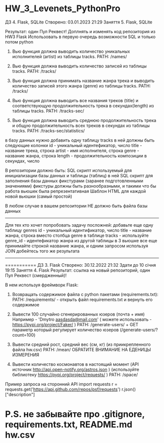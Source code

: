# HW_3_Levenets_PythonPro
ДЗ 4. Flask, SQLite
Створено: 03.01.2023 21:29
Заняття 5. Flask, SQLite

Результат: один Пул Реквест! Доплнять и изменять код репозитория из HW3 Flask
Использовать в первую очередь возможности SQL и только потом python

1. Вью функция должна выводить количество уникальных исполнителей (artist) из таблицы tracks.
PATH: /names/

2. Вью функция должна выводить количество записей из таблицы tracks.
PATH: /tracks/

3. Вью функция должна принимать название жанра трека и выводить количество записей этого жанра (genre) из таблицы tracks.
PATH: /tracks/<genre>

4. Вью функция должна выводить все названия треков (title) и соответствующую продолжительность трека в секундах(length) из таблицы tracks.
PATH: /tracks-sec/

5. Вью функция должна выводить среднюю продолжительность трека и общую продолжительность всех треков в секундах из таблицы tracks.
PATH: /tracks-sec/statistics/

в базу данных нужно добавить одну таблицу tracks
в ней должны быть следующие колонки
id - уникальный идентефикатор, число
title - название трека, строка
artist - имя исполнителя, строка
genre - название жанра, строка
length - продолжительность композиции в секундах, число


В репозитории должно быть:
SQL скрипт используемый для инициализации базы данных и таблицы (таблиц) в ней
SQL скрипт для заполнения базы данных фикстурами (заранее подготовленными значениями)
фикстуры должны быть разнообразными, и такими что бы работа вьюшек была репрезентативная
Шаблон HTML для каждой новой вьюшки (самый простой)


В любом случае в вашем репозитории НЕ должно быть файла базы данных

___
Для тех кто хочет попробовать задачу посложней:
добавьте еще одну таблицу genres
id - уникальный идентификатор, число
title - название жанра, строка
вместо столбца genre в таблице tracks - используйте genre_id - идентефикатор жанра из другой таблицы
в 3 вьюшке все еще принимайте строкой название жанра, и одним запросом используя JOIN добейтесь того же результата
___

===========
ДЗ 3. Flask
Створено: 30.12.2022 21:32
Здати до 10 січня 19:15
Заняття 4. Flask
Результат: ссылка на новый репозиторий, один Пул Реквест (смердженный)!

В нем используя фреймворк Flask:
1. Возвращать содержимое файла с python пакетами (requirements.txt):
PATH: /requirements/ - открыть файл requirements.txt и вернуть его содержимое

2. Вывести 100 случайно сгенерированных юзеров (почта + имя)
Например - 'Dmytro aasdasda@mail.com'
( можете использовать - https://pypi.org/project/Faker/ )
PATH: /generate-users/ + GET параметр который регулирует количество юзеров (/generate-users/?count=100)

3. Вывести средний рост, средний вес (см, кг) (из приикрепленного файла hw.csv)
PATH: /mean/
ОБРАТИТЕ ВНИМАНИЕ НА ЕДЕНИЦЫ ИЗМЕРЕНИЯ

4. Вывести количество космонавтов в настоящий момент
(API источник http://api.open-notify.org/astros.json )
(используйте библиотеку https://pypi.org/project/requests/ )
PATH: /space/


Пример запроса на сторонний API
import requests
r = requests.get('https://api.github.com/repos/psf/requests')
r.json()["description"]

P.S. не забывайте про .gitignore, requirements.txt, README.md
hw.csv
==================